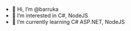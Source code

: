 - 👋 Hi, I’m @barruka
- 👀 I’m interested in C#, NodeJS
- 🌱 I’m currently learning C# ASP.NET, NodeJS
